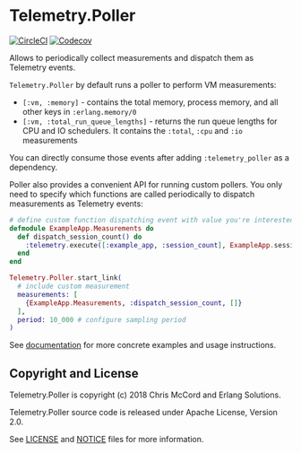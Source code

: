 # Telemetry.Poller

[![CircleCI](https://circleci.com/gh/beam-telemetry/telemetry_poller.svg?style=svg)](https://circleci.com/gh/beam-telemetry/telemetry_poller)
[![Codecov](https://codecov.io/gh/beam-telemetry/telemetry_poller/branch/master/graphs/badge.svg)](https://codecov.io/gh/beam-telemetry/telemetry_poller/branch/master/graphs/badge.svg)

Allows to periodically collect measurements and dispatch them as Telemetry events.

`Telemetry.Poller` by default runs a poller to perform VM measurements:

  * `[:vm, :memory]` - contains the total memory, process memory, and all other keys in `:erlang.memory/0`
  * `[:vm, :total_run_queue_lengths]` - returns the run queue lengths for CPU and IO schedulers. It contains the `:total`, `:cpu` and `:io` measurements

You can directly consume those events after adding `:telemetry_poller` as a dependency.

Poller also provides a convenient API for running custom pollers. You only need to specify which functions are called periodically to dispatch measurements as Telemetry events:

```elixir
# define custom function dispatching event with value you're interested in
defmodule ExampleApp.Measurements do
  def dispatch_session_count() do
    :telemetry.execute([:example_app, :session_count], ExampleApp.session_count())
  end
end

Telemetry.Poller.start_link(
  # include custom measurement
  measurements: [
    {ExampleApp.Measurements, :dispatch_session_count, []}
  ],
  period: 10_000 # configure sampling period
)
```

See [documentation](https://hexdocs.pm/telemetry_poller/) for more concrete examples and usage
instructions.

## Copyright and License


Telemetry.Poller is copyright (c) 2018 Chris McCord and Erlang Solutions.

Telemetry.Poller source code is released under Apache License, Version 2.0.

See [LICENSE](LICENSE) and [NOTICE](NOTICE) files for more information.
